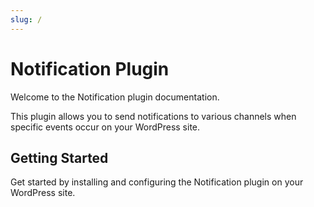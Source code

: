 ```yaml
---
slug: /
---
```


# Notification Plugin

Welcome to the Notification plugin documentation.

This plugin allows you to send notifications to various channels when specific events occur on your WordPress site.

## Getting Started

Get started by installing and configuring the Notification plugin on your WordPress site.